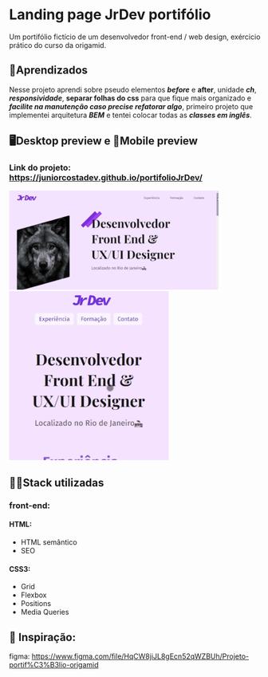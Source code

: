 

# Landing page JrDev portifólio
Um portifólio fictício de um desenvolvedor front-end / web design, exércicio prático do curso da origamid.

## 📝Aprendizados
Nesse projeto aprendi sobre pseudo elementos _**before**_ e **after**, unidade _**ch**_, _**responsividade**_, **separar folhas do css** para que fique mais organizado e _**facilite na manutenção caso precise refatorar algo**_, primeiro projeto que implementei arquitetura _**BEM**_ e tentei colocar todas as _**classes em inglês**_.
## 🖥️Desktop preview e 📱Mobile preview

### Link do projeto: <https://juniorcostadev.github.io/portifolioJrDev/>
![App Screenshot](.github/gifportifolio.gif)
![App Screenshot](.github/portifoliomobile.gif)

## 👨‍💻Stack utilizadas
  ### front-end:
  #### HTML:
  * HTML semântico
  * SEO
  
  
  #### CSS3:
  * Grid
  * Flexbox
  * Positions
  * Media Queries

## 🎨 Inspiração:
figma: <https://www.figma.com/file/HqCW8jiJL8gEcn52qWZBUh/Projeto-portif%C3%B3lio-origamid>




